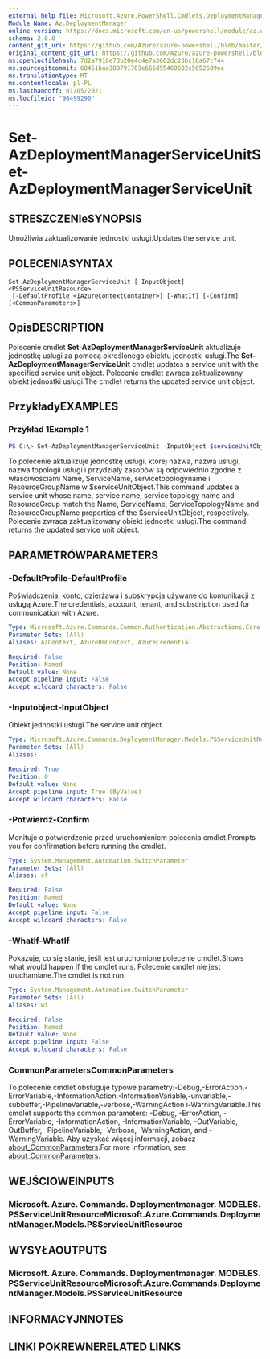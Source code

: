 ```yaml
---
external help file: Microsoft.Azure.PowerShell.Cmdlets.DeploymentManager.dll-Help.xml
Module Name: Az.DeploymentManager
online version: https://docs.microsoft.com/en-us/powershell/module/az.deploymentmanager/set-azdeploymentmanagerserviceunit
schema: 2.0.0
content_git_url: https://github.com/Azure/azure-powershell/blob/master/src/DeploymentManager/DeploymentManager/help/Set-AzDeploymentManagerServiceUnit.md
original_content_git_url: https://github.com/Azure/azure-powershell/blob/master/src/DeploymentManager/DeploymentManager/help/Set-AzDeploymentManagerServiceUnit.md
ms.openlocfilehash: 7d2a7916e73b20e4c4e7a3602dc23bc10a67c744
ms.sourcegitcommit: 68451baa389791703e666d95469602c5652609ee
ms.translationtype: MT
ms.contentlocale: pl-PL
ms.lasthandoff: 01/05/2021
ms.locfileid: "98499290"
---
```

# <span data-ttu-id="1da2d-101">Set-AzDeploymentManagerServiceUnit</span><span class="sxs-lookup"><span data-stu-id="1da2d-101">Set-AzDeploymentManagerServiceUnit</span></span>

## <span data-ttu-id="1da2d-102">STRESZCZENIe</span><span class="sxs-lookup"><span data-stu-id="1da2d-102">SYNOPSIS</span></span>
<span data-ttu-id="1da2d-103">Umożliwia zaktualizowanie jednostki usługi.</span><span class="sxs-lookup"><span data-stu-id="1da2d-103">Updates the service unit.</span></span>

## <span data-ttu-id="1da2d-104">POLECENIA</span><span class="sxs-lookup"><span data-stu-id="1da2d-104">SYNTAX</span></span>

```
Set-AzDeploymentManagerServiceUnit [-InputObject] <PSServiceUnitResource>
 [-DefaultProfile <IAzureContextContainer>] [-WhatIf] [-Confirm] [<CommonParameters>]
```

## <span data-ttu-id="1da2d-105">Opis</span><span class="sxs-lookup"><span data-stu-id="1da2d-105">DESCRIPTION</span></span>
<span data-ttu-id="1da2d-106">Polecenie cmdlet **Set-AzDeploymentManagerServiceUnit** aktualizuje jednostkę usługi za pomocą określonego obiektu jednostki usługi.</span><span class="sxs-lookup"><span data-stu-id="1da2d-106">The **Set-AzDeploymentManagerServiceUnit** cmdlet updates a service unit with the specified service unit object.</span></span>
<span data-ttu-id="1da2d-107">Polecenie cmdlet zwraca zaktualizowany obiekt jednostki usługi.</span><span class="sxs-lookup"><span data-stu-id="1da2d-107">The cmdlet returns the updated service unit object.</span></span>

## <span data-ttu-id="1da2d-108">Przykłady</span><span class="sxs-lookup"><span data-stu-id="1da2d-108">EXAMPLES</span></span>

### <span data-ttu-id="1da2d-109">Przykład 1</span><span class="sxs-lookup"><span data-stu-id="1da2d-109">Example 1</span></span>
```powershell
PS C:\> Set-AzDeploymentManagerServiceUnit -InputObject $serviceUnitObject
```

<span data-ttu-id="1da2d-110">To polecenie aktualizuje jednostkę usługi, której nazwa, nazwa usługi, nazwa topologii usługi i przydziały zasobów są odpowiednio zgodne z właściwościami Name, ServiceName, servicetopologyname i ResourceGroupName w $serviceUnitObject.</span><span class="sxs-lookup"><span data-stu-id="1da2d-110">This command updates a service unit whose name, service name, service topology name and ResourceGroup match the Name, ServiceName, ServiceTopologyName and ResourceGroupName properties of the $serviceUnitObject, respectively.</span></span>
<span data-ttu-id="1da2d-111">Polecenie zwraca zaktualizowany obiekt jednostki usługi.</span><span class="sxs-lookup"><span data-stu-id="1da2d-111">The command returns the updated service unit object.</span></span>

## <span data-ttu-id="1da2d-112">PARAMETRÓW</span><span class="sxs-lookup"><span data-stu-id="1da2d-112">PARAMETERS</span></span>

### <span data-ttu-id="1da2d-113">-DefaultProfile</span><span class="sxs-lookup"><span data-stu-id="1da2d-113">-DefaultProfile</span></span>
<span data-ttu-id="1da2d-114">Poświadczenia, konto, dzierżawa i subskrypcja używane do komunikacji z usługą Azure.</span><span class="sxs-lookup"><span data-stu-id="1da2d-114">The credentials, account, tenant, and subscription used for communication with Azure.</span></span>

```yaml
Type: Microsoft.Azure.Commands.Common.Authentication.Abstractions.Core.IAzureContextContainer
Parameter Sets: (All)
Aliases: AzContext, AzureRmContext, AzureCredential

Required: False
Position: Named
Default value: None
Accept pipeline input: False
Accept wildcard characters: False
```

### <span data-ttu-id="1da2d-115">-Inputobject</span><span class="sxs-lookup"><span data-stu-id="1da2d-115">-InputObject</span></span>
<span data-ttu-id="1da2d-116">Obiekt jednostki usługi.</span><span class="sxs-lookup"><span data-stu-id="1da2d-116">The service unit object.</span></span>

```yaml
Type: Microsoft.Azure.Commands.DeploymentManager.Models.PSServiceUnitResource
Parameter Sets: (All)
Aliases:

Required: True
Position: 0
Default value: None
Accept pipeline input: True (ByValue)
Accept wildcard characters: False
```

### <span data-ttu-id="1da2d-117">-Potwierdź</span><span class="sxs-lookup"><span data-stu-id="1da2d-117">-Confirm</span></span>
<span data-ttu-id="1da2d-118">Monituje o potwierdzenie przed uruchomieniem polecenia cmdlet.</span><span class="sxs-lookup"><span data-stu-id="1da2d-118">Prompts you for confirmation before running the cmdlet.</span></span>

```yaml
Type: System.Management.Automation.SwitchParameter
Parameter Sets: (All)
Aliases: cf

Required: False
Position: Named
Default value: None
Accept pipeline input: False
Accept wildcard characters: False
```

### <span data-ttu-id="1da2d-119">-WhatIf</span><span class="sxs-lookup"><span data-stu-id="1da2d-119">-WhatIf</span></span>
<span data-ttu-id="1da2d-120">Pokazuje, co się stanie, jeśli jest uruchomione polecenie cmdlet.</span><span class="sxs-lookup"><span data-stu-id="1da2d-120">Shows what would happen if the cmdlet runs.</span></span>
<span data-ttu-id="1da2d-121">Polecenie cmdlet nie jest uruchamiane.</span><span class="sxs-lookup"><span data-stu-id="1da2d-121">The cmdlet is not run.</span></span>

```yaml
Type: System.Management.Automation.SwitchParameter
Parameter Sets: (All)
Aliases: wi

Required: False
Position: Named
Default value: None
Accept pipeline input: False
Accept wildcard characters: False
```

### <span data-ttu-id="1da2d-122">CommonParameters</span><span class="sxs-lookup"><span data-stu-id="1da2d-122">CommonParameters</span></span>
<span data-ttu-id="1da2d-123">To polecenie cmdlet obsługuje typowe parametry:-Debug,-ErrorAction,-ErrorVariable,-InformationAction,-InformationVariable,-unvariable,-subbuffer,-PipelineVariable,-verbose,-WarningAction i-WarningVariable.</span><span class="sxs-lookup"><span data-stu-id="1da2d-123">This cmdlet supports the common parameters: -Debug, -ErrorAction, -ErrorVariable, -InformationAction, -InformationVariable, -OutVariable, -OutBuffer, -PipelineVariable, -Verbose, -WarningAction, and -WarningVariable.</span></span> <span data-ttu-id="1da2d-124">Aby uzyskać więcej informacji, zobacz [about_CommonParameters](http://go.microsoft.com/fwlink/?LinkID=113216).</span><span class="sxs-lookup"><span data-stu-id="1da2d-124">For more information, see [about_CommonParameters](http://go.microsoft.com/fwlink/?LinkID=113216).</span></span>

## <span data-ttu-id="1da2d-125">WEJŚCIOWE</span><span class="sxs-lookup"><span data-stu-id="1da2d-125">INPUTS</span></span>

### <span data-ttu-id="1da2d-126">Microsoft. Azure. Commands. Deploymentmanager. MODELES. PSServiceUnitResource</span><span class="sxs-lookup"><span data-stu-id="1da2d-126">Microsoft.Azure.Commands.DeploymentManager.Models.PSServiceUnitResource</span></span>

## <span data-ttu-id="1da2d-127">WYSYŁA</span><span class="sxs-lookup"><span data-stu-id="1da2d-127">OUTPUTS</span></span>

### <span data-ttu-id="1da2d-128">Microsoft. Azure. Commands. Deploymentmanager. MODELES. PSServiceUnitResource</span><span class="sxs-lookup"><span data-stu-id="1da2d-128">Microsoft.Azure.Commands.DeploymentManager.Models.PSServiceUnitResource</span></span>

## <span data-ttu-id="1da2d-129">INFORMACYJN</span><span class="sxs-lookup"><span data-stu-id="1da2d-129">NOTES</span></span>

## <span data-ttu-id="1da2d-130">LINKI POKREWNE</span><span class="sxs-lookup"><span data-stu-id="1da2d-130">RELATED LINKS</span></span>
